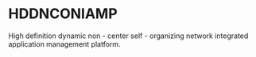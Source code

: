 # HDDNCONIAMP
High definition dynamic non - center self - organizing network integrated application management platform.
